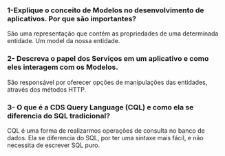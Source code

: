 ### 1-Explique o conceito de Modelos no desenvolvimento de aplicativos. Por que são importantes?
São uma representação que contém as propriedades de uma determinada entidade. Um model da nossa entidade.

### 2- Descreva o papel dos Serviços em um aplicativo e como eles interagem com os Modelos.
São responsável por oferecer opções de manipulações das entidades, através dos métodos HTTP.

### 3- O que é a CDS Query Language (CQL) e como ela se diferencia do SQL tradicional?
CQL é uma forma de realizarmos operações de consulta no banco de dados. Ela se diferencia do SQL, por ter uma sintaxe mais fácil, e não necessita de escrever SQL puro.